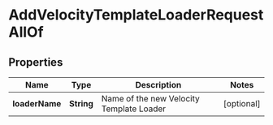 

# AddVelocityTemplateLoaderRequestAllOf


## Properties

| Name | Type | Description | Notes |
|------------ | ------------- | ------------- | -------------|
|**loaderName** | **String** | Name of the new Velocity Template Loader |  [optional] |




